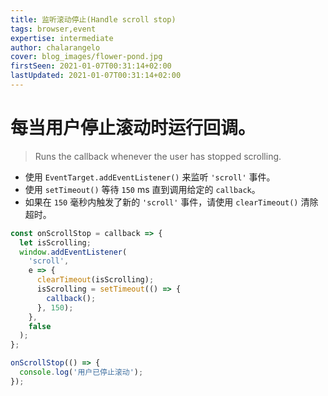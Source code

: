 ```yaml
---
title: 监听滚动停止(Handle scroll stop)
tags: browser,event
expertise: intermediate
author: chalarangelo
cover: blog_images/flower-pond.jpg
firstSeen: 2021-01-07T00:31:14+02:00
lastUpdated: 2021-01-07T00:31:14+02:00
---
```


# 每当用户停止滚动时运行回调。
> Runs the callback whenever the user has stopped scrolling.

- 使用 `EventTarget.addEventListener()` 来监听 `'scroll'` 事件。
- 使用 `setTimeout()` 等待 `150` ms 直到调用给定的 `callback`。
- 如果在 `150` 毫秒内触发了新的 `'scroll'` 事件，请使用 `clearTimeout()` 清除超时。

```js
const onScrollStop = callback => {
  let isScrolling;
  window.addEventListener(
    'scroll',
    e => {
      clearTimeout(isScrolling);
      isScrolling = setTimeout(() => {
        callback();
      }, 150);
    },
    false
  );
};
```

```js
onScrollStop(() => {
  console.log('用户已停止滚动');
});
```

